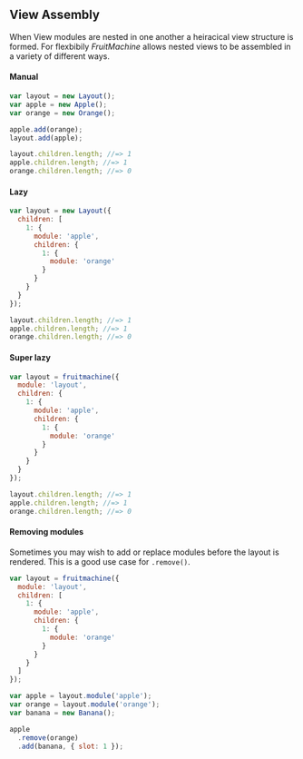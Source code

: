 ## View Assembly

When View modules are nested in one another a heiracical view structure is formed. For flexbibily *FruitMachine* allows nested views to be assembled in a variety of different ways.

#### Manual

```js
var layout = new Layout();
var apple = new Apple();
var orange = new Orange();

apple.add(orange);
layout.add(apple);

layout.children.length; //=> 1
apple.children.length; //=> 1
orange.children.length; //=> 0
```

#### Lazy

```js
var layout = new Layout({
  children: [
    1: {
      module: 'apple',
      children: {
        1: {
          module: 'orange'
        }
      }
    }
  }
});

layout.children.length; //=> 1
apple.children.length; //=> 1
orange.children.length; //=> 0
```

#### Super lazy

```js
var layout = fruitmachine({
  module: 'layout',
  children: {
    1: {
      module: 'apple',
      children: {
        1: {
          module: 'orange'
        }
      }
    }
  }
});

layout.children.length; //=> 1
apple.children.length; //=> 1
orange.children.length; //=> 0
```

#### Removing modules

Sometimes you may wish to add or replace modules before the layout is rendered. This is a good use case for `.remove()`.

```js
var layout = fruitmachine({
  module: 'layout',
  children: [
    1: {
      module: 'apple',
      children: {
        1: {
          module: 'orange'
        }
      }
    }
  ]
});

var apple = layout.module('apple');
var orange = layout.module('orange');
var banana = new Banana();

apple
  .remove(orange)
  .add(banana, { slot: 1 });
```